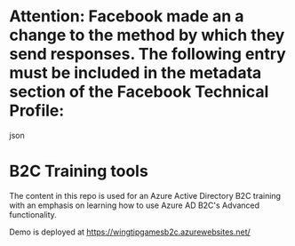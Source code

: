 # Attention: Facebook made an a change to the method by which they send responses. The following entry must be included in the metadata section of the Facebook Technical Profile:

<!-- The Facebook required HTTP GET method, but the access token response is in JSON format from 3/27/2017 -->

<Item Key="AccessTokenResponseFormat">json</Item>


# B2C Training tools

The content in this repo is used for an Azure Active Directory B2C training with an emphasis on learning how to use Azure AD B2C's Advanced functionality.


Demo is deployed at https://wingtipgamesb2c.azurewebsites.net/
